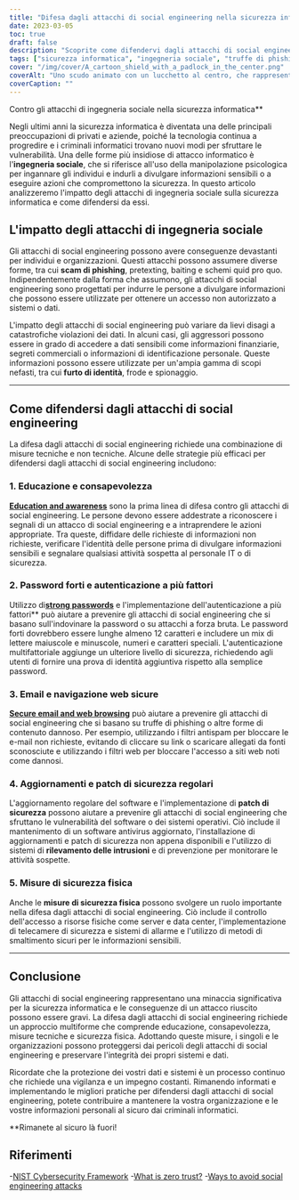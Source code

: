 ```yaml
---
title: "Difesa dagli attacchi di social engineering nella sicurezza informatica"
date: 2023-03-05
toc: true
draft: false
description: "Scoprite come difendervi dagli attacchi di social engineering e proteggere i vostri dati dai criminali informatici in questo articolo informativo."
tags: ["sicurezza informatica", "ingegneria sociale", "truffe di phishing", "autenticazione a più fattori", "aggiornamenti di sicurezza", "sicurezza della password", "sicurezza web", "violazioni dei dati", "Sicurezza informatica", "furto d'identità", "prevenzione delle frodi", "prevenzione dello spionaggio", "sicurezza tecnica", "sicurezza fisica", "sicurezza delle informazioni", "prevenzione del crimine informatico", "rilevamento delle intrusioni", "patch di sicurezza", "formazione dei dipendenti", "protezione dei dati"]
cover: "/img/cover/A_cartoon_shield_with_a_padlock_in_the_center.png"
coverAlt: "Uno scudo animato con un lucchetto al centro, che rappresenta l'idea di difesa dagli attacchi di ingegneria sociale nella cybersecurity"
coverCaption: ""
---
```

 Contro gli attacchi di ingegneria sociale nella sicurezza informatica**

Negli ultimi anni la sicurezza informatica è diventata una delle principali preoccupazioni di privati e aziende, poiché la tecnologia continua a progredire e i criminali informatici trovano nuovi modi per sfruttare le vulnerabilità. Una delle forme più insidiose di attacco informatico è l'**ingegneria sociale**, che si riferisce all'uso della manipolazione psicologica per ingannare gli individui e indurli a divulgare informazioni sensibili o a eseguire azioni che compromettono la sicurezza. In questo articolo analizzeremo l'impatto degli attacchi di ingegneria sociale sulla sicurezza informatica e come difendersi da essi.

## L'impatto degli attacchi di ingegneria sociale

Gli attacchi di social engineering possono avere conseguenze devastanti per individui e organizzazioni. Questi attacchi possono assumere diverse forme, tra cui **scam di phishing**, pretexting, baiting e schemi quid pro quo. Indipendentemente dalla forma che assumono, gli attacchi di social engineering sono progettati per indurre le persone a divulgare informazioni che possono essere utilizzate per ottenere un accesso non autorizzato a sistemi o dati.

L'impatto degli attacchi di social engineering può variare da lievi disagi a catastrofiche violazioni dei dati. In alcuni casi, gli aggressori possono essere in grado di accedere a dati sensibili come informazioni finanziarie, segreti commerciali o informazioni di identificazione personale. Queste informazioni possono essere utilizzate per un'ampia gamma di scopi nefasti, tra cui **furto di identità**, frode e spionaggio.

______

## Come difendersi dagli attacchi di social engineering

La difesa dagli attacchi di social engineering richiede una combinazione di misure tecniche e non tecniche. Alcune delle strategie più efficaci per difendersi dagli attacchi di social engineering includono:

### 1. Educazione e consapevolezza

[**Education and awareness**](https://simeononsecurity.ch/articles/how-to-build-and-manage-an-effective-cybersecurity-awareness-training-program/) sono la prima linea di difesa contro gli attacchi di social engineering. Le persone devono essere addestrate a riconoscere i segnali di un attacco di social engineering e a intraprendere le azioni appropriate. Tra queste, diffidare delle richieste di informazioni non richieste, verificare l'identità delle persone prima di divulgare informazioni sensibili e segnalare qualsiasi attività sospetta al personale IT o di sicurezza.

### 2. Password forti e autenticazione a più fattori

Utilizzo di[**strong passwords**](https://simeononsecurity.ch/articles/the-importance-of-password-security-and-best-practices/) e l'implementazione dell'autenticazione a più fattori** può aiutare a prevenire gli attacchi di social engineering che si basano sull'indovinare la password o su attacchi a forza bruta. Le password forti dovrebbero essere lunghe almeno 12 caratteri e includere un mix di lettere maiuscole e minuscole, numeri e caratteri speciali. L'autenticazione multifattoriale aggiunge un ulteriore livello di sicurezza, richiedendo agli utenti di fornire una prova di identità aggiuntiva rispetto alla semplice password.

### 3. Email e navigazione web sicure

[**Secure email and web browsing**](https://simeononsecurity.ch/recommendations/email) può aiutare a prevenire gli attacchi di social engineering che si basano su truffe di phishing o altre forme di contenuto dannoso. Per esempio, utilizzando i filtri antispam per bloccare le e-mail non richieste, evitando di cliccare su link o scaricare allegati da fonti sconosciute e utilizzando i filtri web per bloccare l'accesso a siti web noti come dannosi.

### 4. Aggiornamenti e patch di sicurezza regolari

L'aggiornamento regolare del software e l'implementazione di **patch di sicurezza** possono aiutare a prevenire gli attacchi di social engineering che sfruttano le vulnerabilità del software o dei sistemi operativi. Ciò include il mantenimento di un software antivirus aggiornato, l'installazione di aggiornamenti e patch di sicurezza non appena disponibili e l'utilizzo di sistemi di **rilevamento delle intrusioni** e di prevenzione per monitorare le attività sospette.

### 5. Misure di sicurezza fisica

Anche le **misure di sicurezza fisica** possono svolgere un ruolo importante nella difesa dagli attacchi di social engineering. Ciò include il controllo dell'accesso a risorse fisiche come server e data center, l'implementazione di telecamere di sicurezza e sistemi di allarme e l'utilizzo di metodi di smaltimento sicuri per le informazioni sensibili.

______

## Conclusione

Gli attacchi di social engineering rappresentano una minaccia significativa per la sicurezza informatica e le conseguenze di un attacco riuscito possono essere gravi. La difesa dagli attacchi di social engineering richiede un approccio multiforme che comprende educazione, consapevolezza, misure tecniche e sicurezza fisica. Adottando queste misure, i singoli e le organizzazioni possono proteggersi dai pericoli degli attacchi di social engineering e preservare l'integrità dei propri sistemi e dati.

Ricordate che la protezione dei vostri dati e sistemi è un processo continuo che richiede una vigilanza e un impegno costanti. Rimanendo informati e implementando le migliori pratiche per difendersi dagli attacchi di social engineering, potete contribuire a mantenere la vostra organizzazione e le vostre informazioni personali al sicuro dai criminali informatici.

**Rimanete al sicuro là fuori!

## Riferimenti

-[NIST Cybersecurity Framework](https://www.nist.gov/cyberframework)
-[What is zero trust?](https://www.csoonline.com/article/3247848/what-is-zero-trust-a-model-for-more-effective-security.html)
-[Ways to avoid social engineering attacks](https://usa.kaspersky.com/resource-center/threats/how-to-avoid-social-engineering-attacks)

